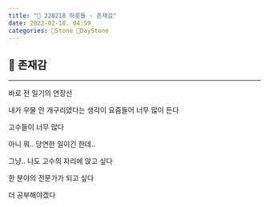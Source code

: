 ```yaml
---
title: "🌱 220218 하룻돌 - 존재감"
date: 2022-02-18. 04:59
categories: 🗿Stone 🌱DayStone
---
```


## 🗿 존재감

---

바로 전 일기의 연장선

내가 우물 안 개구리였다는 생각이 요즘들어 너무 많이 든다

고수들이 너무 많다

아니 뭐.. 당연한 일이긴 한데..

그냥.. 나도 고수의 자리에 앉고 싶다

한 분야의 전문가가 되고 싶다

더 공부해야겠다
